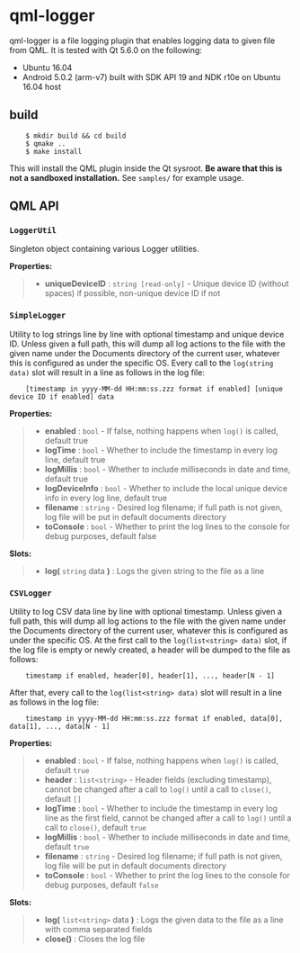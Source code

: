 qml-logger
==========

qml-logger is a file logging plugin that enables logging data to given file from QML. It is tested with Qt 5.6.0 on the
following:

  - Ubuntu 16.04
  - Android 5.0.2 (arm-v7) built with SDK API 19 and NDK r10e on Ubuntu 16.04 host

build
-----

```
    $ mkdir build && cd build
    $ qmake ..
    $ make install
```

This will install the QML plugin inside the Qt sysroot. **Be aware that this is not a sandboxed installation.** See `samples/` for example usage.

QML API
-------

### `LoggerUtil`

Singleton object containing various Logger utilities.

**Properties:**

>  - **uniqueDeviceID** : `string [read-only]` - Unique device ID (without spaces) if possible, non-unique device ID if not

### `SimpleLogger`

Utility to log strings line by line with optional timestamp and unique device ID. Unless given a full path, this will
dump all log actions to the file with the given name under the Documents directory of the current user, whatever this is
configured as under the specific OS. Every call to the `log(string data)` slot will result in a line as follows in the
log file:

```
    [timestamp in yyyy-MM-dd HH:mm:ss.zzz format if enabled] [unique device ID if enabled] data
```

**Properties:**

>  - **enabled** :            `bool` -      If false, nothing happens when `log()` is called, default true
>  - **logTime** :            `bool` -      Whether to include the timestamp in every log line, default true
>  - **logMillis** :          `bool` -      Whether to include milliseconds in date and time, default true
>  - **logDeviceInfo** :      `bool` -      Whether to include the local unique device info in every log line, default true
>  - **filename** :           `string` -    Desired log filename; if full path is not given, log file will be put in default documents directory
>  - **toConsole** :          `bool` -      Whether to print the log lines to the console for debug purposes, default false

**Slots:**

>  - **log(** `string` data **)** :        Logs the given string to the file as a line

### `CSVLogger`

Utility to log CSV data line by line with optional timestamp. Unless given a full path, this will dump all log actions
to the file with the given name under the Documents directory of the current user, whatever this is configured as under
the specific OS. At the first call to the `log(list<string> data)` slot, if the log file is empty or newly created, a
header will be dumped to the file as follows:

```
    timestamp if enabled, header[0], header[1], ..., header[N - 1]
```

After that, every call to the `log(list<string> data)` slot will result in a line as follows in the
log file:

```
    timestamp in yyyy-MM-dd HH:mm:ss.zzz format if enabled, data[0], data[1], ..., data[N - 1]
```

**Properties:**

>  - **enabled** :      `bool` -            If false, nothing happens when `log()` is called, default `true`
>  - **header** :       `list<string>` -    Header fields (excluding timestamp), cannot be changed after a call to `log()` until a call to `close()`, default `[]`
>  - **logTime** :      `bool` -            Whether to include the timestamp in every log line as the first field, cannot be changed after a call to `log()` until a call to `close()`, default `true`
>  - **logMillis** :    `bool` -            Whether to include milliseconds in date and time, default `true`
>  - **filename** :     `string` -          Desired log filename; if full path is not given, log file will be put in default documents directory
>  - **toConsole** :    `bool` -            Whether to print the log lines to the console for debug purposes, default `false`

**Slots:**

>  - **log(** `list<string>` data **)** :   Logs the given data to the file as a line with comma separated fields
>  - **close()** :                          Closes the log file    
